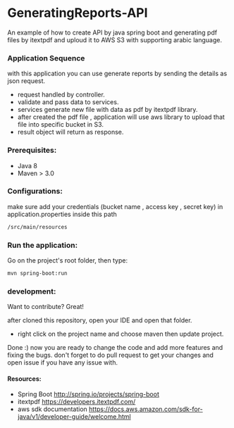# GeneratingReports-API
An example of how to create API by java spring boot and generating pdf files by itextpdf and uploud it to AWS S3 with supporting arabic language.

### Application Sequence

with this application you can use generate reports by sending the details as json request.
- request handled by controller.
- validate and pass data to services.
- services generate new file with data as pdf by itextpdf library.
- after created the pdf file , application will use aws library to upload that file into specific bucket in S3.
- result object will return as response.

### Prerequisites:
- Java 8
- Maven > 3.0

### Configurations:
make sure add your credentials (bucket name , access key , secret key) in application.properties inside this path 
```sh
/src/main/resources
```

### Run the application:

Go on the project's root folder, then type: 
```sh
mvn spring-boot:run
```

### development:
Want to contribute? Great!

after cloned this repository, open your IDE and open that folder.
- right click on the project name and choose maven then update project.

Done :)
now you are ready to change the code and add more features and fixing the bugs.
don't forget to do pull request to get your changes and open issue if you have any issue with.


#### Resources:
 - Spring Boot http://spring.io/projects/spring-boot
 - itextpdf https://developers.itextpdf.com/
 - aws sdk documentation https://docs.aws.amazon.com/sdk-for-java/v1/developer-guide/welcome.html
 
 
